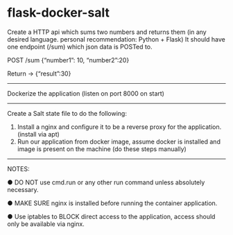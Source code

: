 # flask-docker-salt

Create a HTTP api which sums two numbers and returns them (in any desired language.
personal recommendation: Python + Flask)
It should have one endpoint (/sum) which json data is POSTed to.

POST /sum
{“number1”: 10, “number2”:20}

Return -> {“result”:30}

-----------------------------------------------------------

Dockerize the application (listen on port 8000 on start)

------------------------------------------------

Create a Salt state file to do the following:
1. Install a nginx and configure it to be a reverse proxy for the application. (install via apt)
2. Run our application from docker image, assume docker is installed and image is present
on the machine (do these steps manually)

---------------------------------

NOTES:

● DO NOT use cmd.run or any other run command unless absolutely necessary.

● MAKE SURE nginx is installed before running the container application.

● Use iptables to BLOCK direct access to the application, access should only be available
via nginx.
